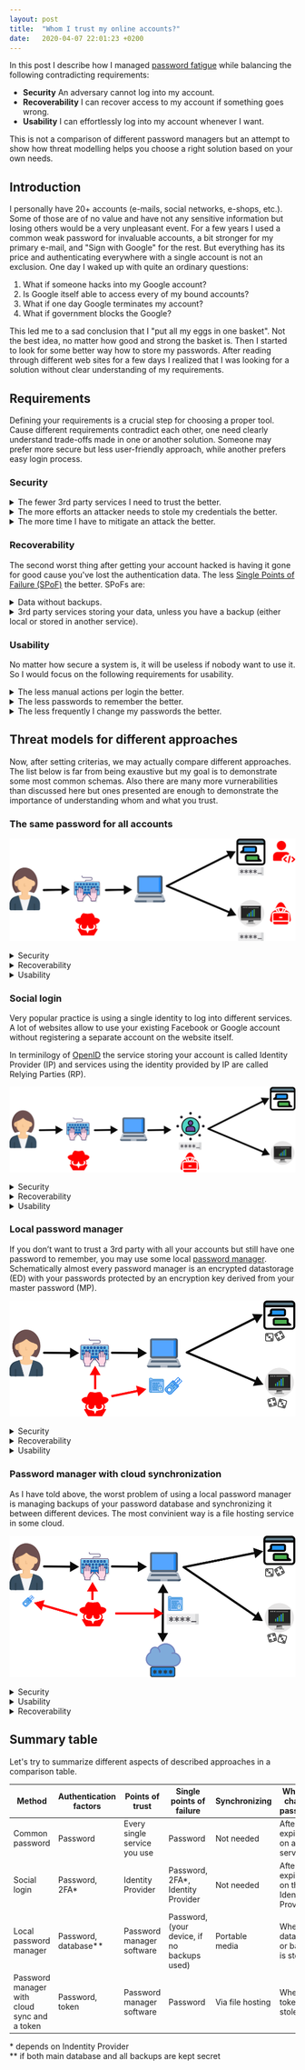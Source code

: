 ```yaml
---
layout: post
title:  "Whom I trust my online accounts?"
date:   2020-04-07 22:01:23 +0200
---
```

In this post I describe how I managed [password fatigue](https://en.wikipedia.org/wiki/Password_fatigue) while balancing the following contradicting requirements:
- **Security** An adversary cannot log into my account.
- **Recoverability** I can recover access to my account if something goes wrong.
- **Usability** I can effortlessly log into my account whenever I want.

This is not a comparison of different password managers but an attempt to show how threat modelling helps you choose a right solution based on your own needs.
<cut />
## Introduction
I personally have 20+ accounts (e-mails, social networks, e-shops, etc.). Some of those are of no value and have not any sensitive information but losing others would be a very unpleasant event.
For a few years I used a common weak password for invaluable accounts, a bit stronger for my primary e-mail, and "Sign with Google" for the rest. But everything has its price and authenticating everywhere with a single account is not an exclusion. One day I waked up with quite an ordinary questions:
1. What if someone hacks into my Google account?
2. Is Google itself able to access every of my bound accounts?
3. What if one day Google terminates my account?
4. What if government blocks the Google?

This led me to a sad conclusion that I "put all my eggs in one basket". Not the best idea, no matter how good and strong the basket is.
Then I started to look for some better way how to store my passwords. After reading through different web sites for a few days I realized that I was looking for a solution without clear understanding of my requirements.

## Requirements
Defining your requirements is a crucial step for choosing a proper tool. Cause different requirements contradict each other, one need clearly understand trade-offs made in one or another solution. Someone may prefer more secure but less user-friendly approach, while another prefers easy login process.

### Security
<details><summary>The fewer 3rd party services I need to trust the better.</summary>

Every new service adds its own problems - security vulnerabilities, human mistakes, insider attacks, etc. Unless end-to-end encryption is used, every service has technical possibility to read your data passed through them.
</details>

<details> 
<summary>The more efforts an attacker needs to stole my credentials the better.</summary>

A common way to improve security is adding another factor of authentication. One of the benefits of a properly designed [multi-factor authentication][MFA] is that every factor requires an attacker to use different attack. The same as securing your car with a steering wheel lock and an electronic immobilizer, so a thief should be able to both crack the electronic code and lockpick the wheel lock. 

Ideally all factors should be orthogonal to each other, so breaching one factor doesn't compromise others. Let's demonstrate it with simple diagrams below.
![Entagled MFA](/assets/mfa.svg)

Here we assume classical scheme of 2FA with a password and a single use verification code sent in SMS. Blue and yellow figures represent attacks on a password and SMS respectively. If the password can be reset via phone, those two factors are not orthogonal anymore as succefful breach of the SMS factor compromise the password too.

By the way, I wouldn't recommend SMS as an authentication factor in any schema because of known [attacks][SS7] on SS7 protocol and SIM swap [crimes][SIM]. Authentication apps provide much better security and at least comparable usability.
</details>

<details><summary>The more time I have to mitigate an attack the better.</summary>

Let's use a simple analogy of a door with two independent locks. If one evening you came home and found one lock is lock-picked while the second one is intact you know that someone has tried to break in your home. Even the door still holds you would probable replace the broken lock to restore "two locks" security.

The same goes for information security. Whenever you receive an SMS with a one-time code for a login attempt you have never made, you may assume your password is compromised and change it immediately.
</details>

### Recoverability
The second worst thing after getting your account hacked is having it gone for good cause you've lost the authentication data.
The less [Single Points of Failure (SPoF)][SPoF] the better. SPoFs are:
<details><summary>Data without backups.</summary>

Including passwords stored in your own brain.
</details>

<details><summary>3rd party services storing your data, unless you have a backup (either local or stored in another service).</summary>

Giants like Google, Facebook, Twitter, and others may appear reliable enough to use them alone as a single account for all your favorite e-shops, online cinemas, etc. The problem arises when your account has been permanently deleted, you disagree with new Terms of Service, the service itself has been blocked in your country, etc.
</details>

### Usability
No matter how secure a system is, it will be useless if nobody want to use it. So I would focus on the following requirements for usability.
<details><summary>The less manual actions per login the better.</summary>

If a system will require too many actions to login, i.e. type a password, than retype a code from SMS, and scan user's fingerprint it may be very secure but I would bet you wouldn't use such a system for every online account. For banking maybe, but not for local newspaper.
</details>

<details><summary>The less passwords to remember the better.</summary>

Passwords are a good security tool but have a little nasty drawback. Strong password is very long, at least, and most times hard to remember. Also passwords must be unique so it's unlikely one would like to remember more than 1-3 really strong passwords.
</details>

<details><summary>The less frequently I change my passwords the better.</summary>

Even decent passwords may be cracked if an attacker has managed to steal database of password hashes from an attacked system. The time needed to guess a password depends on the password strength. For more details on this topic you may refer either to [Password strength][passwords] article on Wikipedia or NIST publication [Electronic Authentication Guideline][NIST_EAG].

For our goals the simple rule is "a long password gives you more time to change it after compromising the password's hash". The culprit is detecting of hash compromising. For regular online services you may assume that someone stoles databases immediately after every password change, cause most probably system administrator can download the database. This is the reason why some services require password to be changed regularly.

What could really help here is an alarm that someone has just stolen your data. This allows you to change passwords not regularly, but only after an incident.
</details>

## Threat models for different approaches
Now, after setting criterias, we may actually compare different approaches. The list below is far from being exaustive but my goal is to demonstrate some most common schemas. Also there are many more vurnerabilities than discussed here but ones presented are enough to demonstrate the importance of understanding whom and what you trust.

### The same password for all accounts
  ![The easiest way](/assets/same_password.svg)

<details><summary>Security</summary>
  
We have three threats there:
  - someone may steal your password when you enter it (either peeking over the shoulder, hijacking your Bluetooth keyboard, etc.).
  - someone may hack one of services you use and extract your password.
  - a service itself may have malicious intents and steal your password.

  Hacking any of your accounts puts all of them at risk. Not good at all.
</details>

<details><summary>Recoverability</summary>

Recoverability is quite good cause you don't need anything but your password to log into any account.
</details>

<details><summary>Usability</summary>

Usability is a bit more tricky for this case:
  - you only need to remember (and type) the single password, which is very good.
  - but different services may have different password policies. If you have a password like "123qwerty!{}" and want to register on a service requiring password to have at least one capital letter you need to change your password on ALL other services too.
  - whenever your password expires on one service you need to change it in all others too.

  Two other aspects are quite good. 
  - You only need to remeber a single password, given the assumption you have choosen one satisfying every website's needs like being at least X characters long, having small letter, capital letter and a digit, etc. Downside is changing password for every account once expired. If you use a service with a very paranoidal expiration time, like 90 days, it may become a real headache.
  - The password is "stored" in your head and online services are independent of each other. So the only SPoF which is your own brain. While loosing access to all your accounts after a car accident is bad, it isn't the worst problem at all.
</details>

### Social login
  Very popular practice is using a single identity to log into different services. A lot of websites allow to use your existing Facebook or Google account without registering a separate account on the website itself.

  In terminilogy of [OpenID](https://en.wikipedia.org/wiki/OpenID) the service storing your account is called Identity Provider (IP) and services using the identity provided by IP are called Relying Parties (RP).

  ![Social login](/assets/social_login.svg)

<details><summary>Security</summary>

  Althoug this schema has much smaller attack surface then the previous one, some threats still exist:
  - someone may steal your password when you enter it. This treat may be significantly reduced using good practices like [two-factor authentication][MFA].
  - someone may hack your account on IP and log into RP.
  - IP itself may impersonate you.
</details>

<details><summary>Recoverability</summary>

  The biggest problem of using single IP to log into every service is your dependency on IP. If IP has technical issues, blocks your account, goes bunkrupt or gets blocked by authorities you can't use any RP. This means your identity provider is your SPoF now.

  In other words you trust your IP with all your online accounts.
</details>

<details><summary>Usability</summary>

  From usability perspective this schema is even better than using the same password everywhere. You still need to remember only one password (and provide the 2FA if used) but password changing occurs rarer and is much easier.
</details>

### Local password manager
  If you don’t want to trust a 3rd party with all your accounts but still have one password to remember, you may use some local [password manager](https://en.wikipedia.org/wiki/Password_manager). Schematically almost every password manager is an encrypted datastorage (ED) with your passwords protected by an encryption key derived from your master password (MP).

  ![local manager](/assets/local_manager.svg)

<details><summary>Security</summary>

  Threats:
  - someone may steal your master password when you enter it AND your encrypted data. There may be many ways of stealing your data depends on how you manage it. Some ways are:
    - directly steal it from your device.
    - steal it from backup if you have any.
    - in case you use synchronize database on different devices, i.e. on home computer and an office one, an attacker may to steal the data from the synchronization media (USB stick, file-hosting, email, etc.)

  Overall security resembles two-factor authentication with factors of knowledge (your master password) and possession (encrypted storage). The advantage is not trusting an external Identity Provider anymore.
</details>

<details><summary>Recoverability</summary>
  You need realiablie backups. If you lost your password database, all your passwords stored there are lost as well. So unless you regularly backup your data, your database is SPoF.
</details>

<details><summary>Usability</summary>
  
  - Login process may be fairly simple, like typing your master password into the password manager and then copy (usually via copy-paste procedure) the unique password into a webpage.
  - To use your password manager on another machine you need to copy encrypted data somehow.
  - If you want to update managed passwords from different machines (i.e. a home desktop and a work laptop) you need to synchonize password database somehow.

  Unless you use your password manager on a single device and don't doing any backups, the usability is not as good. Securing your backups or synchonization channel may be untrivial tasks.
</details>
  
### Password manager with cloud synchronization
As I have told above, the worst problem of using a local password manager is managing backups of your password database and synchronizing it between different devices. The most convinient way is a file hosting service in some cloud.

![cloud manager](/assets/cloud_manager.svg)

<details><summary>Security</summary>

While putting your passwords into a cloud may seems unsafe it doesn't pose a security risk if you use a password manager with a decent encryption. As a potential attacker can't extract your passwords from the database without knowing the master password, you can use whatever cloud service you want.

To be on safe side we need assume that any information put into 3rd party system on the Internet will be stolen somewhen. This means that while being protected we lost our 2FA of database possession. As long as you think your strong master password is kept secret you are fine with this.

But if you want even more security, you may add one more authentication factor, i.e. hardware token. The actual implementation depends on the password manager used but in this article we may see it as a compound encryption key consisting of your master password and some data stored in the token.

This gives the best security of all described schemas:
- an attacker must have you master password, database, and token at the same time.
- you don't need to trust any 3rd party service.
</details>

<details><summary>Usability</summary>

- you still need to type your password.
- you need to present your token.
</details>

<details><summary>Recoverability</summary>

- You have no ways to recover you master password in case you forgot it.
- You need to have at least two tokens opening your data. It's a good idea to store one at home while bring the other with you. And sometimes to verify that both tokens are functional.
- If you lose your computer, you can download your database from the cloud.
</details>

## Summary table
Let's try to summarize different aspects of described approaches in a comparison table.

| Method | Authentication factors | Points of trust | Single points of failure | Synchronizing | When to change password |
| ------ | ---------------------- | --------------- | ------------------------ | ------------- | ----------------------- |
| Common password | Password | Every single service you use | Password | Not needed | After expiration on any service |
| Social login | Password, 2FA\* | Identity Provider | Password, 2FA\*, Identity Provider | Not needed | After expiration on the Identity Provider |
| Local password manager | Password, database\*\* | Password manager software | Password, (your device, if no backups used) | Portable media | When database or backup is stolen |
| Password manager with cloud sync and a token | Password, token | Password manager software | Password | Via file hosting | When token is stolen |  

\* depends on Indentity Provider<br>
\*\* if both main database and all backups are kept secret<br>

[MFA]: https://en.wikipedia.org/wiki/Multi-factor_authentication
[SPoF]: https://en.wikipedia.org/wiki/Single_point_of_failure
[SS7]: https://www.theregister.co.uk/2017/05/03/hackers_fire_up_ss7_flaw/
[SIM]: https://www.wired.com/story/sim-swap-attack-defend-phone/
[passwords]: https://en.wikipedia.org/wiki/Password_strength
[NIST_EAG]: https://web.archive.org/web/20040712152833/http://csrc.nist.gov/publications/nistpubs/800-63/SP800-63v6_3_3.pdf
